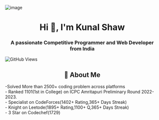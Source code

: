 ![image](https://github.com/Kunal0612/Kunal0612/assets/106906341/bb76df9a-15ae-406e-bd44-5b0b090ab0f0)<h1 align="center">Hi 👋, I'm Kunal Shaw</h1>
<h3 align="center">A passionate Competitive Programmer and Web Developer from India</h3>

![GitHub Views](https://komarev.com/ghpvc/?username=Kunal0612&color=1a95ce)
<h2 align="Center">👋 About Me</h2>
-Solved More than 2500+ coding problem across platforms 
<br>
- Ranked 1101(1st in College) on ICPC Amritapuri Preliminary Round 2022-2023.
<br>
- Specialist on CodeForces(1402+ Rating,365+ Days Streak)
<br>
- Knight on Leetode(1895+ Rating,1100+ Q,365+ Days Streak)
<br>
- 3 Star on Codechef(1729)
